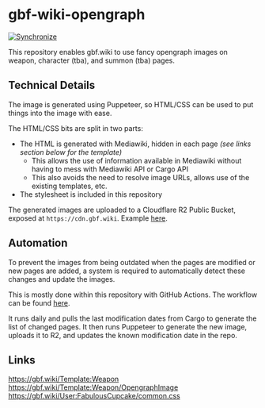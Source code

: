 # gbf-wiki-opengraph
[![Synchronize](https://github.com/FabulousCupcake/gbf-wiki-opengraph/actions/workflows/scheduled.yaml/badge.svg)](https://github.com/FabulousCupcake/gbf-wiki-opengraph/actions/workflows/scheduled.yaml)

This repository enables gbf.wiki to use fancy opengraph images on weapon, character (tba), and summon (tba) pages.

## Technical Details
The image is generated using Puppeteer, so HTML/CSS can be used to put things into the image with ease.

The HTML/CSS bits are split in two parts:
- The HTML is generated with Mediawiki, hidden in each page _(see links section below for the template)_
  - This allows the use of information available in Mediawiki without having to mess with Mediawiki API or Cargo API
  - This also avoids the need to resolve image URLs, allows use of the existing templates, etc.
- The stylesheet is included in this repository

The generated images are uploaded to a Cloudflare R2 Public Bucket, exposed at `https://cdn.gbf.wiki`. Example [here][example].

## Automation
To prevent the images from being outdated when the pages are modified or new pages are added, a system is required
to automatically detect these changes and update the images.

This is mostly done within this repository with GitHub Actions. The workflow can be found [here][workflow].

It runs daily and pulls the last modification dates from Cargo to generate the list of changed pages.
It then runs Puppeteer to generate the new image, uploads it to R2, and updates the known modification date in the repo.

## Links
https://gbf.wiki/Template:Weapon  
https://gbf.wiki/Template:Weapon/OpengraphImage  
https://gbf.wiki/User:FabulousCupcake/common.css  

[example]: https://cdn.gbf.wiki/Lord_of_Flames.webp
[workflow]: https://github.com/FabulousCupcake/gbf-wiki-opengraph/blob/master/.github/workflows/scheduled.yaml
